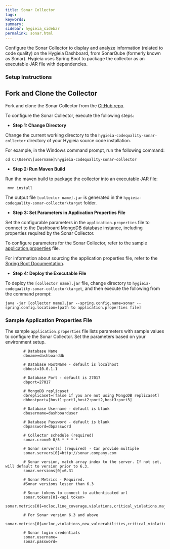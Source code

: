 ```yaml
---
title: Sonar Collector
tags:
keywords:
summary:
sidebar: hygieia_sidebar
permalink: sonar.html
---
```

Configure the Sonar Collector to display and analyze information (related to code quality) on the Hygieia Dashboard, from SonarQube (formerly known as Sonar).
Hygieia uses Spring Boot to package the collector as an executable JAR file with dependencies.

### Setup Instructions

## Fork and Clone the Collector 

Fork and clone the Sonar Collector from the [GitHub repo](https://github.com/Hygieia/hygieia-codequality-sonar-collector). 

To configure the Sonar Collector, execute the following steps:

*   **Step 1: Change Directory**

Change the current working directory to the `hygieia-codequality-sonar-collector` directory of your Hygieia source code installation.

For example, in the Windows command prompt, run the following command:

```
cd C:\Users\[username]\hygieia-codequality-sonar-collector
```

*   **Step 2: Run Maven Build**

Run the maven build to package the collector into an executable JAR file:

```
 mvn install
```

The output file `[collector name].jar` is generated in the `hygieia-codequality-sonar-collector\target` folder.

*   **Step 3: Set Parameters in Application Properties File**

Set the configurable parameters in the `application.properties` file to connect to the Dashboard MongoDB database instance, including properties required by the Sonar Collector.

To configure parameters for the Sonar Collector, refer to the sample [application.properties](#sample-application-properties-file) file.

For information about sourcing the application properties file, refer to the [Spring Boot Documentation](http://docs.spring.io/spring-boot/docs/current-SNAPSHOT/reference/htmlsingle/#boot-features-external-config-application-property-files).

*   **Step 4: Deploy the Executable File**

To deploy the `[collector name].jar` file, change directory to `hygieia-codequality-sonar-collector\target`, and then execute the following from the command prompt:

```
java -jar [collector name].jar --spring.config.name=sonar --spring.config.location=[path to application.properties file]
```

### Sample Application Properties File

The sample `application.properties` file lists parameters with sample values to configure the Sonar Collector. Set the parameters based on your environment setup.

```properties
		# Database Name
		dbname=dashboarddb

		# Database HostName - default is localhost
		dbhost=10.0.1.1

		# Database Port - default is 27017
		dbport=27017

		# MongoDB replicaset
		dbreplicaset=[false if you are not using MongoDB replicaset]
		dbhostport=[host1:port1,host2:port2,host3:port3]

		# Database Username - default is blank
		dbusername=dashboarduser

		# Database Password - default is blank
		dbpassword=dbpassword

		# Collector schedule (required)
		sonar.cron=0 0/5 * * * *

		# Sonar server(s) (required) - Can provide multiple
		sonar.servers[0]=http://sonar.company.com
		
		# Sonar version, match array index to the server. If not set, will default to version prior to 6.3.
		sonar.versions[0]=6.31
		
		# Sonar Metrics - Required. 
		#Sonar versions lesser than 6.3
		
		# Sonar tokens to connect to authenticated url 
		sonar.tokens[0]-<api token>
		sonar.metrics[0]=ncloc,line_coverage,violations,critical_violations,major_violations,blocker_violations,violations_density,sqale_index,test_success_density,test_failures,test_errors,tests
		
		# For Sonar version 6.3 and above
		sonar.metrics[0]=ncloc,violations,new_vulnerabilities,critical_violations,major_violations,blocker_violations,tests,test_success_density,test_errors,test_failures,coverage,line_coverage,sqale_index,alert_status,quality_gate_details
		
		# Sonar login credentials
		sonar.username=
        sonar.password=

```
